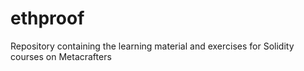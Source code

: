 # ethproof
Repository containing the learning material and exercises for Solidity courses on Metacrafters
